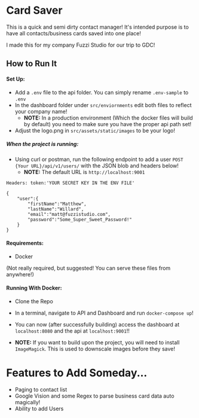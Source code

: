 # Card Saver

This is a quick and semi dirty contact manager! 
It's intended purpose is to have all contacts/business cards 
saved into one place! 

I made this for my company Fuzzi Studio for our trip to GDC!

[dashboard]: https://s3.amazonaws.com/fuzzi-public-images/Screen+Shot+2019-03-22+at+9.34.25+AM.png "dashboard"
[contact-data]: https://s3.amazonaws.com/fuzzi-public-images/Screen+Shot+2019-03-22+at+9.34.38+AM.png "contact-data"

## How to Run It

#### Set Up:

* Add a `.env` file to the api folder. You can simply rename `.env-sample` to `.env`
* In the dashboard folder under `src/enviornments` edit both files to reflect your company name!
    * **NOTE:** In a production environment (Which the docker files will build by default) you need to make sure you have the proper api path set! 
* Adjust the logo.png in `src/assets/static/images` to be your logo!

##### When the project is running:

* Using curl or postman, run the following endpoint to add a user `POST {Your URL}/api/v1/users/` with the JSON blob and headers below!
    * **NOTE:** The default URL is `http://localhost:9001`

`Headers: token:'YOUR SECRET KEY IN THE ENV FILE'`

```$xslt
{
	"user":{
		"firstName":"Matthew",
		"lastName":"Willard",
		"email":"matt@fuzzistudio.com",
		"password":"Some_Super_Sweet_Password!"
	}
}
```
#### Requirements:

* Docker

(Not really required, but suggested! You can serve these files from anywhere!)

#### Running With Docker:

* Clone the Repo
* In a terminal, navigate to API and Dashboard and run `docker-compose up`!
* You can now (after successfully building) access the dashboard at `localhost:8080` and the api at `localhost:9001`!!

* **NOTE:** If you want to build upon the project, you will need to install `ImageMagick`. This is used to downscale images before they save!

# Features to Add Someday...

* Paging to contact list
* Google Vision and some Regex to parse business card data auto magically!
* Ability to add Users
